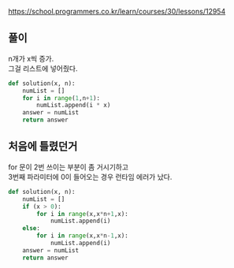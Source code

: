 https://school.programmers.co.kr/learn/courses/30/lessons/12954

풀이
-------------
n개가 x씩 증가.<br>
그걸 리스트에 넣어줬다.

```python
def solution(x, n):
    numList = []
    for i in range(1,n+1):
        numList.append(i * x)
    answer = numList
    return answer
```

처음에 틀렸던거
-------------
for 문이 2번 쓰이는 부분이 좀 거시기하고<br>
3번째 파라미터에 0이 들어오는 경우 런타임 에러가 났다.

```python
def solution(x, n):
    numList = []
    if (x > 0):
        for i in range(x,x*n+1,x):
            numList.append(i)
    else:
        for i in range(x,x*n-1,x):
            numList.append(i)
    answer = numList
    return answer
```